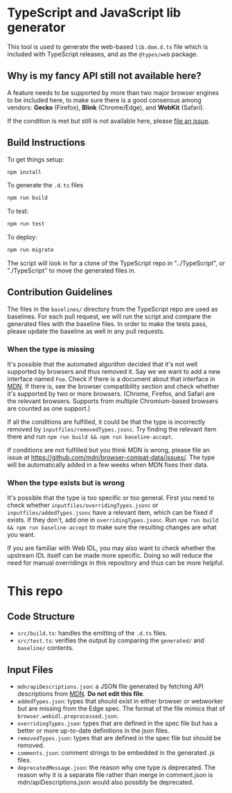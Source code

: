 # TypeScript and JavaScript lib generator

This tool is used to generate the web-based `lib.dom.d.ts` file which is included with TypeScript releases, and as the `@types/web` package.

## Why is my fancy API still not available here?

A feature needs to be supported by more than two major browser engines to be included here, to make sure there is a good consensus among vendors: __Gecko__ (Firefox), __Blink__ (Chrome/Edge), and __WebKit__ (Safari).

If the condition is met but still is not available here, please [file an issue](hthttps://github.com/microsoft/TypeScript-DOM-lib-generator/issues/new).

## Build Instructions

To get things setup:

```sh
npm install
```

To generate the `.d.ts` files

```sh
npm run build
```

To test:

```sh
npm run test
```

To deploy:

```sh
npm run migrate
```

The script will look in for a clone of the TypeScript repo in "../TypeScript", or "./TypeScript" to move the generated files in.

## Contribution Guidelines

The files in the `baselines/` directory from the TypeScript repo are used as baselines.
For each pull request, we will run the script and compare the generated files with the baseline files.
In order to make the tests pass, please update the baseline as well in any pull requests.

### When the type is missing

It's possible that the automated algorithm decided that it's not well supported by browsers and thus removed it. Say we we want to add a new interface named `Foo`. Check if there is a document about that interface in [MDN](https://developer.mozilla.org/). If there is, see the browser compatibility section and check whether it's supported by two or more browsers. (Chrome, Firefox, and Safari are the relevant browsers. Supports from multiple Chromium-based browsers are counted as one support.)

If all the conditions are fulfilled, it could be that the type is incorrectly removed by `inputfiles/removedTypes.jsonc`. Try finding the relevant item there and run `npm run build && npm run baseline-accept`.

If conditions are not fulfilled but you think MDN is wrong, please file an issue at https://github.com/mdn/browser-compat-data/issues/. The type will be automatically added in a few weeks when MDN fixes their data.

### When the type exists but is wrong

It's possible that the type is too specific or too general. First you need to check whether `inputfiles/overridingTypes.jsonc` or `inputfiles/addedTypes.jsonc` have a relevant item, which can be fixed if exists. If they don't, add one in `overridingTypes.jsonc`. Run `npm run build && npm run baseline-accept` to make sure the resulting changes are what you want.

If you are familiar with Web IDL, you may also want to check whether the upstream IDL itself can be made more specific. Doing so will reduce the need for manual overridings in this repository and thus can be more helpful.

# This repo

## Code Structure

- `src/build.ts`: handles the emitting of the `.d.ts` files.
- `src/test.ts`: verifies the output by comparing the `generated/` and `baseline/` contents.

## Input Files

- `mdn/apiDescriptions.json`: a JSON file generated by fetching API descriptions from [MDN](https://developer.mozilla.org/en-US/docs/Web/API). **Do not edit this file**.
- `addedTypes.json`: types that should exist in either browser or webworker but are missing from the Edge spec. The format of the file mimics that of `browser.webidl.preprocessed.json`.
- `overridingTypes.json`: types that are defined in the spec file but has a better or more up-to-date definitions in the json files.
- `removedTypes.json`: types that are defined in the spec file but should be removed.
- `comments.json`: comment strings to be embedded in the generated .js files.
- `deprecatedMessage.json`: the reason why one type is deprecated. The reason why it is a separate file rather than merge in comment.json is mdn/apiDescriptions.json would also possibly be deprecated.
